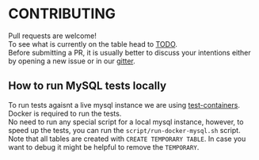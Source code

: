 # CONTRIBUTING

Pull requests are welcome!  
To see what is currently on the table head to [TODO](TODO.md).  
Before submitting a PR, it is usually better to discuss your intentions either by opening a new issue or in our [gitter](https://gitter.im/jasync-sql/support).

## How to run MySQL tests locally

To run tests agaisnt a live mysql instance we are using [test-containers](https://github.com/testcontainers/testcontainers-java).
Docker is required to run the tests.  
No need to run any special script for a local mysql instance, however, to speed up the tests, you can run the `script/run-docker-mysql.sh` script.  
Note that all tables are created with `CREATE TEMPORARY TABLE`. In case you want to debug it might be helpful to remove the `TEMPORARY`.
